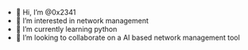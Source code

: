- 👋 Hi, I’m @0x2341
- 👀 I’m interested in network management
- 🌱 I’m currently learning python
- 💞️ I’m looking to collaborate on a AI based network management tool
